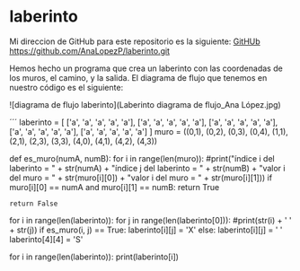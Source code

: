 # laberinto
Mi direccion de GitHub para este repositorio es la siguiente: [GitHUb](https://github.com/AnaLopezP/laberinto.git)
https://github.com/AnaLopezP/laberinto.git

Hemos hecho un programa que crea un laberinto con las coordenadas de los muros, el camino, y la salida.
El diagrama de flujo que tenemos en nuestro código es el siguiente:

![diagrama de flujo laberinto](Laberinto diagrama de flujo_Ana López.jpg)

´´´
laberinto = [
    ['a', 'a', 'a', 'a', 'a'], 
    ['a', 'a', 'a', 'a', 'a'],
    ['a', 'a', 'a', 'a', 'a'], 
    ['a', 'a', 'a', 'a', 'a'], 
    ['a', 'a', 'a', 'a', 'a']
    ]
muro = ((0,1), (0,2), (0,3), (0,4), (1,1), (2,1), (2,3), (3,3), (4,0), (4,1), (4,2), (4,3))

def es_muro(numA, numB):
    for i in range(len(muro)):
        #print("índice i del laberinto = " + str(numA) + "índice j del laberinto = " + str(numB) + "valor i del muro = " + str(muro[i][0]) + "valor i del muro = " + str(muro[i][1]))
        if muro[i][0] == numA and muro[i][1] == numB:
            return True

    return False


for i in range(len(laberinto)):
    for j in range(len(laberinto[0])):
        #print(str(i) + ' ' + str(j))
        if es_muro(i, j) == True: 
            laberinto[i][j] = 'X'
        else:
            laberinto[i][j] = ' '
laberinto[4][4] = 'S'

for i in range(len(laberinto)):
    print(laberinto[i])
